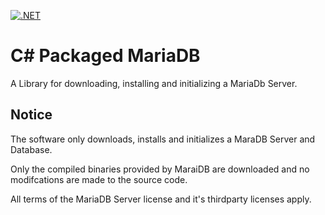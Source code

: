 [![.NET](https://github.com/Nomris/csharp-packaged-mariadb/actions/workflows/dotnet.yml/badge.svg)](https://github.com/Nomris/csharp-packaged-mariadb/actions/workflows/dotnet.yml)

# C# Packaged MariaDB

A Library for downloading, installing and initializing a MariaDb Server.

## Notice

The software only downloads, installs and initializes a MaraDB Server and Database.

Only the compiled binaries provided by MaraiDB are downloaded and no modifcations are made to the source code.

All terms of the MariaDB Server license and it's thirdparty licenses apply.